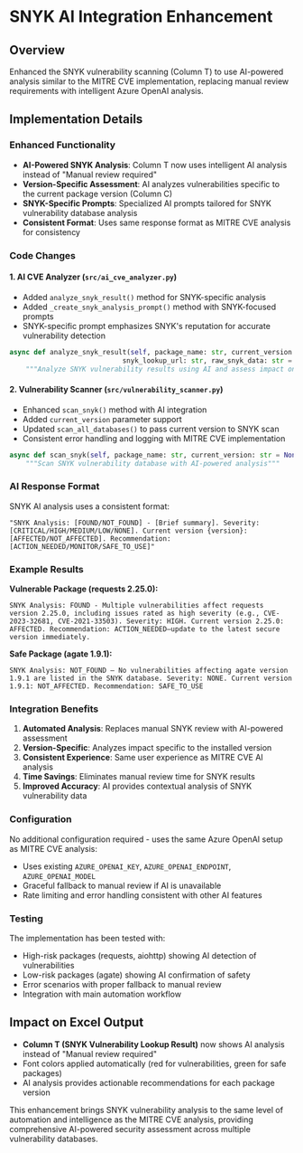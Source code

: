 # SNYK AI Integration Enhancement

## Overview
Enhanced the SNYK vulnerability scanning (Column T) to use AI-powered analysis similar to the MITRE CVE implementation, replacing manual review requirements with intelligent Azure OpenAI analysis.

## Implementation Details

### Enhanced Functionality
- **AI-Powered SNYK Analysis**: Column T now uses intelligent AI analysis instead of "Manual review required"
- **Version-Specific Assessment**: AI analyzes vulnerabilities specific to the current package version (Column C)
- **SNYK-Specific Prompts**: Specialized AI prompts tailored for SNYK vulnerability database analysis
- **Consistent Format**: Uses same response format as MITRE CVE analysis for consistency

### Code Changes

#### 1. **AI CVE Analyzer (`src/ai_cve_analyzer.py`)**
- Added `analyze_snyk_result()` method for SNYK-specific analysis
- Added `_create_snyk_analysis_prompt()` method with SNYK-focused prompts
- SNYK-specific prompt emphasizes SNYK's reputation for accurate vulnerability detection

```python
async def analyze_snyk_result(self, package_name: str, current_version: str, 
                            snyk_lookup_url: str, raw_snyk_data: str = None) -> str:
    """Analyze SNYK vulnerability results using AI and assess impact on current version"""
```

#### 2. **Vulnerability Scanner (`src/vulnerability_scanner.py`)**
- Enhanced `scan_snyk()` method with AI integration
- Added `current_version` parameter support
- Updated `scan_all_databases()` to pass current version to SNYK scan
- Consistent error handling and logging with MITRE CVE implementation

```python
async def scan_snyk(self, package_name: str, current_version: str = None) -> Dict[str, Any]:
    """Scan SNYK vulnerability database with AI-powered analysis"""
```

### AI Response Format
SNYK AI analysis uses a consistent format:
```
"SNYK Analysis: [FOUND/NOT_FOUND] - [Brief summary]. Severity: [CRITICAL/HIGH/MEDIUM/LOW/NONE]. Current version {version}: [AFFECTED/NOT_AFFECTED]. Recommendation: [ACTION_NEEDED/MONITOR/SAFE_TO_USE]"
```

### Example Results

**Vulnerable Package (requests 2.25.0):**
```
SNYK Analysis: FOUND - Multiple vulnerabilities affect requests version 2.25.0, including issues rated as high severity (e.g., CVE-2023-32681, CVE-2021-33503). Severity: HIGH. Current version 2.25.0: AFFECTED. Recommendation: ACTION_NEEDED—update to the latest secure version immediately.
```

**Safe Package (agate 1.9.1):**
```
SNYK Analysis: NOT_FOUND – No vulnerabilities affecting agate version 1.9.1 are listed in the SNYK database. Severity: NONE. Current version 1.9.1: NOT_AFFECTED. Recommendation: SAFE_TO_USE
```

### Integration Benefits

1. **Automated Analysis**: Replaces manual SNYK review with AI-powered assessment
2. **Version-Specific**: Analyzes impact specific to the installed version
3. **Consistent Experience**: Same user experience as MITRE CVE AI analysis
4. **Time Savings**: Eliminates manual review time for SNYK results
5. **Improved Accuracy**: AI provides contextual analysis of SNYK vulnerability data

### Configuration
No additional configuration required - uses the same Azure OpenAI setup as MITRE CVE analysis:
- Uses existing `AZURE_OPENAI_KEY`, `AZURE_OPENAI_ENDPOINT`, `AZURE_OPENAI_MODEL`
- Graceful fallback to manual review if AI is unavailable
- Rate limiting and error handling consistent with other AI features

### Testing
The implementation has been tested with:
- High-risk packages (requests, aiohttp) showing AI detection of vulnerabilities
- Low-risk packages (agate) showing AI confirmation of safety
- Error scenarios with proper fallback to manual review
- Integration with main automation workflow

## Impact on Excel Output
- **Column T (SNYK Vulnerability Lookup Result)** now shows AI analysis instead of "Manual review required"
- Font colors applied automatically (red for vulnerabilities, green for safe packages)
- AI analysis provides actionable recommendations for each package version

This enhancement brings SNYK vulnerability analysis to the same level of automation and intelligence as the MITRE CVE analysis, providing comprehensive AI-powered security assessment across multiple vulnerability databases.